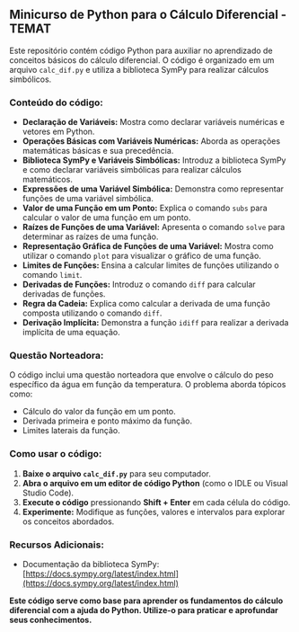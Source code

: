 ## Minicurso de Python para o Cálculo Diferencial - TEMAT

Este repositório contém código Python para auxiliar no aprendizado de conceitos básicos do cálculo diferencial. O código é organizado em um arquivo `calc_dif.py` e utiliza a biblioteca SymPy para realizar cálculos simbólicos.

### Conteúdo do código:

- **Declaração de Variáveis:** Mostra como declarar variáveis numéricas e vetores em Python.
- **Operações Básicas com Variáveis Numéricas:** Aborda as operações matemáticas básicas e sua precedência.
- **Biblioteca SymPy e Variáveis Simbólicas:** Introduz a biblioteca SymPy e como declarar variáveis simbólicas para realizar cálculos matemáticos.
- **Expressões de uma Variável Simbólica:** Demonstra como representar funções de uma variável simbólica.
- **Valor de uma Função em um Ponto:** Explica o comando `subs` para calcular o valor de uma função em um ponto.
- **Raízes de Funções de uma Variável:** Apresenta o comando `solve` para determinar as raízes de uma função.
- **Representação Gráfica de Funções de uma Variável:** Mostra como utilizar o comando `plot` para visualizar o gráfico de uma função.
- **Limites de Funções:** Ensina a calcular limites de funções utilizando o comando `limit`.
- **Derivadas de Funções:** Introduz o comando `diff` para calcular derivadas de funções.
- **Regra da Cadeia:** Explica como calcular a derivada de uma função composta utilizando o comando `diff`.
- **Derivação Implícita:** Demonstra a função `idiff` para realizar a derivada implícita de uma equação.

### Questão Norteadora:

O código inclui uma questão norteadora que envolve o cálculo do peso específico da água em função da temperatura. O problema aborda tópicos como:

- Cálculo do valor da função em um ponto.
- Derivada primeira e ponto máximo da função.
- Limites laterais da função.

### Como usar o código:

1. **Baixe o arquivo `calc_dif.py`** para seu computador.
2. **Abra o arquivo em um editor de código Python** (como o IDLE ou Visual Studio Code).
3. **Execute o código** pressionando **Shift + Enter** em cada célula do código.
4. **Experimente:** Modifique as funções, valores e intervalos para explorar os conceitos abordados.

### Recursos Adicionais:

- Documentação da biblioteca SymPy: [https://docs.sympy.org/latest/index.html](https://docs.sympy.org/latest/index.html)


**Este código serve como base para aprender os fundamentos do cálculo diferencial com a ajuda do Python. Utilize-o para praticar e aprofundar seus conhecimentos.**
